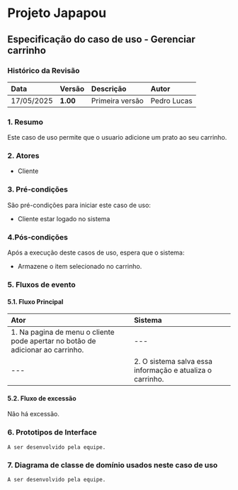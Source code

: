 # Projeto Japapou

## Especificação do caso de uso - Gerenciar carrinho

### Histórico da Revisão
|  Data  | Versão | Descrição | Autor |
|:-------|:-------|:----------|:------|
| 17/05/2025 | **1.00** | Primeira versão  | Pedro Lucas |


### 1. Resumo 
Este caso de uso permite que o usuario adicione um prato ao seu carrinho.


### 2. Atores 
- Cliente


### 3. Pré-condições
São pré-condições para iniciar este caso de uso:
- Cliente estar logado no sistema


### 4.Pós-condições
Após a execução deste casos de uso, espera que o sistema:
- Armazene o item selecionado no carrinho.


### 5. Fluxos de evento

#### 5.1. Fluxo Principal 
|  Ator  | Sistema |
|:-------|:------- |
|1. Na pagina de menu o cliente pode apertar no botão de adicionar ao carrinho. | --- |
| --- |2. O sistema salva essa informação e atualiza o carrinho.| --- |

#### 5.2. Fluxo de excessão 
Não há excessão.


### 6. Prototipos de Interface
`A ser desenvolvido pela equipe.`


### 7. Diagrama de classe de domínio usados neste caso de uso
`A ser desenvolvido pela equipe.`